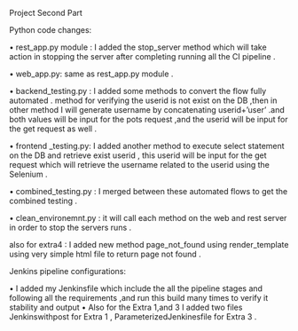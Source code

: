 Project Second Part

Python code changes:

•	rest_app.py module : I added the stop_server method which will take action in stopping the server after completing running all the CI pipeline .

•	web_app.py: same as rest_app.py module .

•	backend_testing.py : I added some methods to convert the flow fully automated . method for verifying the userid is not exist on the DB ,then in other method I will generate username by concatenating userid+’user’ .and both values will be input for the pots request ,and the userid will be input for the get request as well . 

•	frontend _testing.py: I added another method to execute select statement on the DB and retrieve exist userid , this userid will be input for the get request which will retrieve the username related to the userid using the Selenium   .

•	combined_testing.py : I merged  between these automated flows to get  the combined testing .

•	clean_environemnt.py : it  will call each method on the web and rest server in order to stop the servers runs .

also for extra4 : 
I added new method page_not_found using render_template using very simple html file to return page not found . 


Jenkins pipeline configurations:

•	I added my Jenkinsfile which include the all the pipeline stages and following all the requirements  ,and run this  build many times to verify it stability and output 
•	Also for the Extra 1,and 3 I added two files  Jenkinswithpost for Extra 1 , ParameterizedJenkinesfile for Extra 3 .







